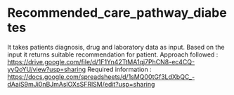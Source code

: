 # Recommended_care_pathway_diabetes
It takes patients diagnosis, drug and laboratory data as input.
Based on the input it returns suitable recommendation for patient.
Approach followed : https://drive.google.com/file/d/1F1Yn42TtMA1qj7PhCN8-ec4CQ-yyQoYU/view?usp=sharing
Required information : https://docs.google.com/spreadsheets/d/1sMQ00tGf3LdXbQC_-dAaiS9mJi0nBJmAslOXsSFRlSM/edit?usp=sharing
